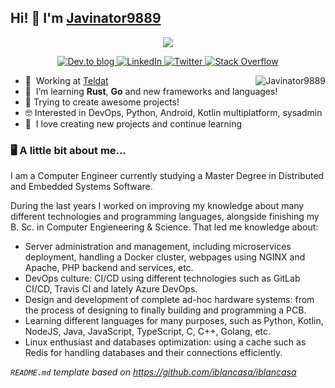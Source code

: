 ## Hi! 👋 I'm [Javinator9889](https://javinator9889.com)
<p align="center">
  <img src="https://cloud.javinator9889.com/s/rFWqmynbwsagmMS/download" />
</p>

<p align="center"> 
  <a href="https://dev.to/javinator9889">
    <img alt="Dev.to blog" src="https://img.shields.io/badge/dev.to-0A0A0A?style=for-the-badge&logo=dev.to&logoColor=white">
  </a>
  <a href="https://www.linkedin.com/in/javinator9889">
    <img alt="LinkedIn" src="https://img.shields.io/badge/linkedin%20-%230077B5.svg?&style=for-the-badge&logo=linkedin&logoColor=white"/>
  </a>
  <a href="https://twitter.com/javinator9889">
    <img alt="Twitter" src="https://img.shields.io/badge/Twitter%20-%231DA1F2.svg?&style=for-the-badge&logo=Twitter&logoColor=white"/>
  </a>
  <a href="https://stackoverflow.com/users/8597016/javinator9889">
    <img alt="Stack Overflow" src="https://img.shields.io/badge/-Stack%20overflow-FE7A16?style=for-the-badge&logo=stack-overflow&logoColor=white"/>
  </a>
</p>

<a href="#javinator9889-title">
  <img src="https://github-readme-stats.vercel.app/api?username=javinator9889&show_icons=true&count_private=true&include_all_commits=true" alt="Javinator9889" align="right" />
</a>

- :office: &nbsp;Working at [Teldat](https://www.teldat.com/)
- :seedling: &nbsp;I’m learning **Rust**, **Go** and new frameworks and languages!
- 👯 Trying to create awesome projects!
- :nerd_face:	Interested in DevOps, Python, Android, Kotlin multiplatform, sysadmin
- :speech_balloon: &nbsp;I love creating new projects and continue learning

### 🖥️ A little bit about me...

I am a Computer Engineer currently studying a Master Degree in Distributed and Embedded Systems Software.

During the last years I worked on improving my knowledge about many different technologies and programming languages, alongside finishing my B. Sc. in Computer Engieneering & Science. That led me knowledge about:

* Server administration and management, including microservices deployment, handling a Docker cluster, webpages using NGINX and Apache, PHP backend and services, etc.
* DevOps culture: CI/CD using different technologies such as GitLab CI/CD, Travis CI and lately Azure DevOps.
* Design and development of complete ad-hoc hardware systems: from the process of designing to finally building and programming a PCB.
* Learning different languages for many purposes, such as Python, Kotlin, NodeJS, Java, JavaScript, TypeScript, C, C++, Golang, etc.
* Linux enthusiast and databases optimization: using a cache such as Redis for handling databases and their connections efficiently.

<!-- <p align="center" > -->
<!--   <img src="https://cr-ss-service.azurewebsites.net/api/ScreenShot?widget=summary&username=javinator9889&badges=3&show-avatar=true&style=--border-radius:10px&branding=false" /> -->
<!-- </p> -->

*`README.md` template based on https://github.com/iblancasa/iblancasa*
